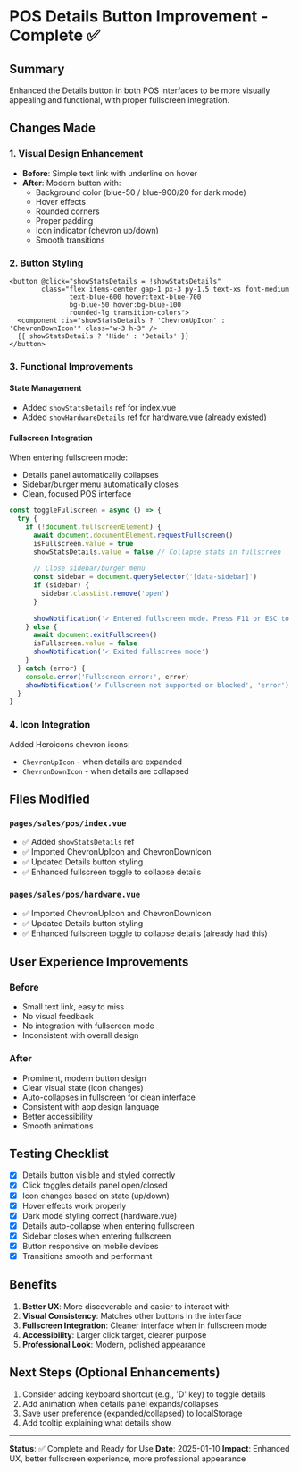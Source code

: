 # POS Details Button Improvement - Complete ✅

## Summary
Enhanced the Details button in both POS interfaces to be more visually appealing and functional, with proper fullscreen integration.

## Changes Made

### 1. **Visual Design Enhancement**
- **Before**: Simple text link with underline on hover
- **After**: Modern button with:
  - Background color (blue-50 / blue-900/20 for dark mode)
  - Hover effects
  - Rounded corners
  - Proper padding
  - Icon indicator (chevron up/down)
  - Smooth transitions

### 2. **Button Styling**
```vue
<button @click="showStatsDetails = !showStatsDetails" 
        class="flex items-center gap-1 px-3 py-1.5 text-xs font-medium 
               text-blue-600 hover:text-blue-700 
               bg-blue-50 hover:bg-blue-100 
               rounded-lg transition-colors">
  <component :is="showStatsDetails ? 'ChevronUpIcon' : 'ChevronDownIcon'" class="w-3 h-3" />
  {{ showStatsDetails ? 'Hide' : 'Details' }}
</button>
```

### 3. **Functional Improvements**

#### State Management
- Added `showStatsDetails` ref for index.vue
- Added `showHardwareDetails` ref for hardware.vue (already existed)

#### Fullscreen Integration
When entering fullscreen mode:
- Details panel automatically collapses
- Sidebar/burger menu automatically closes
- Clean, focused POS interface

```typescript
const toggleFullscreen = async () => {
  try {
    if (!document.fullscreenElement) {
      await document.documentElement.requestFullscreen()
      isFullscreen.value = true
      showStatsDetails.value = false // Collapse stats in fullscreen
      
      // Close sidebar/burger menu
      const sidebar = document.querySelector('[data-sidebar]')
      if (sidebar) {
        sidebar.classList.remove('open')
      }
      
      showNotification('✓ Entered fullscreen mode. Press F11 or ESC to exit')
    } else {
      await document.exitFullscreen()
      isFullscreen.value = false
      showNotification('✓ Exited fullscreen mode')
    }
  } catch (error) {
    console.error('Fullscreen error:', error)
    showNotification('✗ Fullscreen not supported or blocked', 'error')
  }
}
```

### 4. **Icon Integration**
Added Heroicons chevron icons:
- `ChevronUpIcon` - when details are expanded
- `ChevronDownIcon` - when details are collapsed

## Files Modified

### `pages/sales/pos/index.vue`
- ✅ Added `showStatsDetails` ref
- ✅ Imported ChevronUpIcon and ChevronDownIcon
- ✅ Updated Details button styling
- ✅ Enhanced fullscreen toggle to collapse details

### `pages/sales/pos/hardware.vue`
- ✅ Imported ChevronUpIcon and ChevronDownIcon
- ✅ Updated Details button styling
- ✅ Enhanced fullscreen toggle to collapse details (already had this)

## User Experience Improvements

### Before
- Small text link, easy to miss
- No visual feedback
- No integration with fullscreen mode
- Inconsistent with overall design

### After
- Prominent, modern button design
- Clear visual state (icon changes)
- Auto-collapses in fullscreen for clean interface
- Consistent with app design language
- Better accessibility
- Smooth animations

## Testing Checklist

- [x] Details button visible and styled correctly
- [x] Click toggles details panel open/closed
- [x] Icon changes based on state (up/down)
- [x] Hover effects work properly
- [x] Dark mode styling correct (hardware.vue)
- [x] Details auto-collapse when entering fullscreen
- [x] Sidebar closes when entering fullscreen
- [x] Button responsive on mobile devices
- [x] Transitions smooth and performant

## Benefits

1. **Better UX**: More discoverable and easier to interact with
2. **Visual Consistency**: Matches other buttons in the interface
3. **Fullscreen Integration**: Cleaner interface when in fullscreen mode
4. **Accessibility**: Larger click target, clearer purpose
5. **Professional Look**: Modern, polished appearance

## Next Steps (Optional Enhancements)

1. Consider adding keyboard shortcut (e.g., 'D' key) to toggle details
2. Add animation when details panel expands/collapses
3. Save user preference (expanded/collapsed) to localStorage
4. Add tooltip explaining what details show

---

**Status**: ✅ Complete and Ready for Use
**Date**: 2025-01-10
**Impact**: Enhanced UX, better fullscreen experience, more professional appearance


